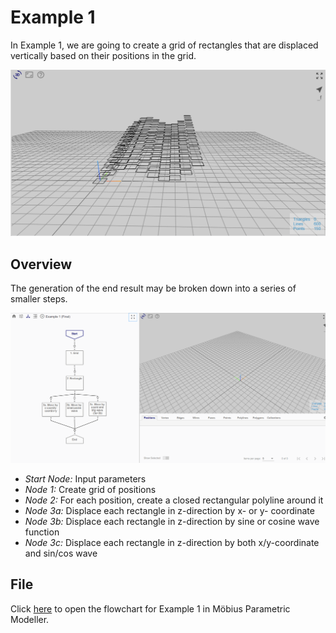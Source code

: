 # Example 1

In Example 1, we are going to create a grid of rectangles that are displaced vertically based on their positions in the grid.

![End Result](./imgs/6.2.0-example1-overview.png)

## Overview

The generation of the end result may be broken down into a series of smaller steps.

![Flowchart](./imgs/6.2.0-example1-flowchart.gif)

* *Start Node:* Input parameters
* *Node 1:* Create grid of positions
* *Node 2:* For each position, create a closed rectangular polyline around it
* *Node 3a:* Displace each rectangle in z-direction by x- or y- coordinate
* *Node 3b:* Displace each rectangle in z-direction by sine or cosine wave function
* *Node 3c:* Displace each rectangle in z-direction by both x/y-coordinate and sin/cos wave

## File

Click [here](https://mobius.design-automation.net/) to open the flowchart for Example 1 in Möbius Parametric Modeller.